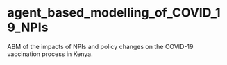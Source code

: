 # agent_based_modelling_of_COVID_19_NPIs
ABM of the impacts of NPIs and policy changes on the COVID-19 vaccination process in Kenya.
